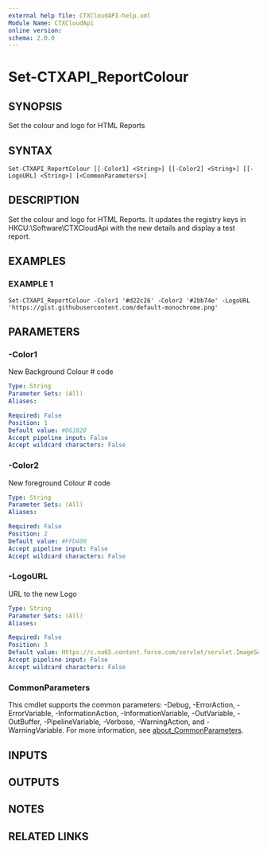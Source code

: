 ```yaml
---
external help file: CTXCloudAPI-help.xml
Module Name: CTXCloudApi
online version:
schema: 2.0.0
---
```


# Set-CTXAPI_ReportColour

## SYNOPSIS
Set the colour and logo for HTML Reports

## SYNTAX

```
Set-CTXAPI_ReportColour [[-Color1] <String>] [[-Color2] <String>] [[-LogoURL] <String>] [<CommonParameters>]
```

## DESCRIPTION
Set the colour and logo for HTML Reports.
It updates the registry keys in HKCU:\Software\CTXCloudApi with the new details and display a test report.

## EXAMPLES

### EXAMPLE 1
```
Set-CTXAPI_ReportColour -Color1 '#d22c26' -Color2 '#2bb74e' -LogoURL 'https://gist.githubusercontent.com/default-monochrome.png'
```

## PARAMETERS

### -Color1
New Background Colour # code

```yaml
Type: String
Parameter Sets: (All)
Aliases:

Required: False
Position: 1
Default value: #061820
Accept pipeline input: False
Accept wildcard characters: False
```

### -Color2
New foreground Colour # code

```yaml
Type: String
Parameter Sets: (All)
Aliases:

Required: False
Position: 2
Default value: #FFD400
Accept pipeline input: False
Accept wildcard characters: False
```

### -LogoURL
URL to the new Logo

```yaml
Type: String
Parameter Sets: (All)
Aliases:

Required: False
Position: 3
Default value: Https://c.na65.content.force.com/servlet/servlet.ImageServer?id=0150h000003yYnkAAE&oid=00DE0000000c48tMAA
Accept pipeline input: False
Accept wildcard characters: False
```

### CommonParameters
This cmdlet supports the common parameters: -Debug, -ErrorAction, -ErrorVariable, -InformationAction, -InformationVariable, -OutVariable, -OutBuffer, -PipelineVariable, -Verbose, -WarningAction, and -WarningVariable. For more information, see [about_CommonParameters](http://go.microsoft.com/fwlink/?LinkID=113216).

## INPUTS

## OUTPUTS

## NOTES

## RELATED LINKS
